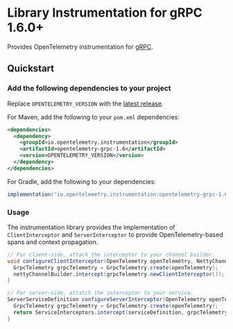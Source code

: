 # Library Instrumentation for gRPC 1.6.0+

Provides OpenTelemetry instrumentation for [gRPC](https://grpc.io/).

## Quickstart

### Add the following dependencies to your project

Replace `OPENTELEMETRY_VERSION` with the [latest release](https://search.maven.org/search?q=g:io.opentelemetry.instrumentation%20AND%20a:opentelemetry-grpc-1.6).

For Maven, add the following to your `pom.xml` dependencies:

```xml
<dependencies>
  <dependency>
    <groupId>io.opentelemetry.instrumentation</groupId>
    <artifactId>opentelemetry-grpc-1.6</artifactId>
    <version>OPENTELEMETRY_VERSION</version>
  </dependency>
</dependencies>
```

For Gradle, add the following to your dependencies:

```groovy
implementation("io.opentelemetry.instrumentation:opentelemetry-grpc-1.6:OPENTELEMETRY_VERSION")
```

### Usage

The instrumentation library provides the implementation of `ClientInterceptor` and `ServerInterceptor` to provide OpenTelemetry-based spans and context propagation.

```java
// For client-side, attach the interceptor to your channel builder.
void configureClientInterceptor(OpenTelemetry openTelemetry, NettyChannelBuilder nettyChannelBuilder) {
  GrpcTelemetry grpcTelemetry = GrpcTelemetry.create(openTelemetry);
  nettyChannelBuilder.intercept(grpcTelemetry.newClientInterceptor());
}

// For server-side, attatch the interceptor to your service.
ServerServiceDefinition configureServerInterceptor(OpenTelemetry openTelemetry, ServerServiceDefinition serviceDefinition) {
  GrpcTelemetry grpcTelemetry = GrpcTelemetry.create(openTelemetry);
  return ServiceInterceptors.intercept(serviceDefinition, grpcTelemetry.newServerInterceptor());
}
```
